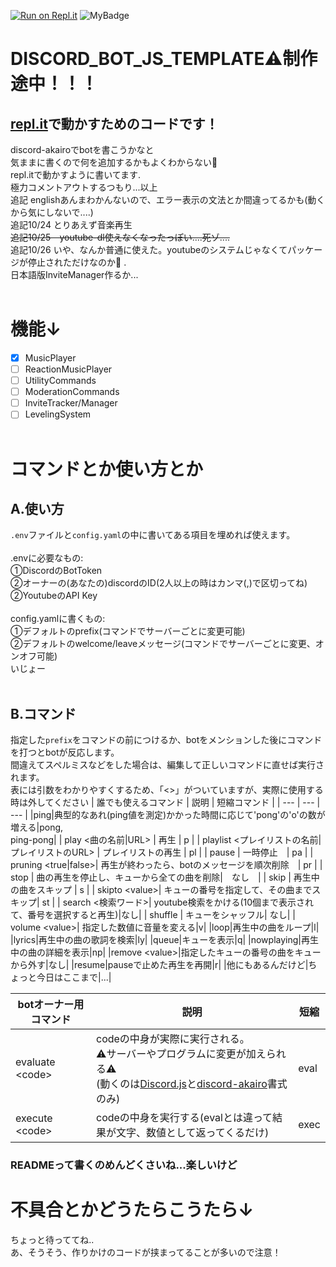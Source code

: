 [replit]:https://repl.it<br>
[djs]:https://discord.js.org/#/<br>
[akairo]:https://discord-akairo.github.io/#/
[![Run on Repl.it](https://repl.it/badge/github/Aiueokashi/DISCORD_BOT_JS_TEMPLATE)](https://repl.it/github/Aiueokashi/DISCORD_BOT_JS_TEMPLATE)
![MyBadge](https://img.shields.io/badge/まだ-制作途中-orange)
# DISCORD_BOT_JS_TEMPLATE:warning:制作途中！！！
## [repl.it][replit]で動かすためのコードです！
discord-akairoでbotを書こうかなと<br>
気ままに書くので何を追加するかもよくわからない🤪<br>
repl.itで動かすように書いてます.<br>
極力コメントアウトするつもり...以上<br>
追記 englishあんまわかんないので、エラー表示の文法とか間違ってるかも(動くから気にしないで....)<br>
追記10/24 とりあえず音楽再生<br>
~~追記10/25　youtube-dl使えなくなったっぽい....死ゾ....~~ <br>
追記10/26 いや、なんか普通に使えた。youtubeのシステムじゃなくてパッケージが停止されただけなのか:thinking:
.<br>
日本語版InviteManager作るか...
<br><br>
# 機能↓
- [x] MusicPlayer
- [ ] ReactionMusicPlayer
- [ ] UtilityCommands
- [ ] ModerationCommands
- [ ] InviteTracker/Manager
- [ ] LevelingSystem
<br><br>

# コマンドとか使い方とか
## A.使い方
`.env`ファイルと`config.yaml`の中に書いてある項目を埋めれば使えます。<br><br>
.envに必要なもの:<br>
①DiscordのBotToken<br>
②オーナーの(あなたの)discordのID(2人以上の時はカンマ(,)で区切ってね)<br>
②YoutubeのAPI Key<br><br>
config.yamlに書くもの:<br>
①デフォルトのprefix(コマンドでサーバーごとに変更可能)<br>
②デフォルトのwelcome/leaveメッセージ(コマンドでサーバーごとに変更、オンオフ可能)<br>
いじょー<br><br>
## B.コマンド
指定した`prefix`をコマンドの前につけるか、botをメンションした後にコマンドを打つとbotが反応します。<br>
間違えてスペルミスなどをした場合は、編集して正しいコマンドに直せば実行されます。<br>
表には引数をわかりやすくするため、「<>」がついていますが、実際に使用する時は外してください
| 誰でも使えるコマンド | 説明 | 短縮コマンド |
| --- | --- | --- |
|ping|典型的なあれ(ping値を測定)かかった時間に応じて'pong'の'o'の数が増える|pong,<br>ping-pong|
| play \<曲の名前\|URL> | 再生 | p | 
| playlist <プレイリストの名前\|プレイリストのURL> | プレイリストの再生 | pl |
| pause | 一時停止　| pa |
| pruning <true\|false>| 再生が終わったら、botのメッセージを順次削除　| pr |
| stop | 曲の再生を停止し、キューから全ての曲を削除|　なし　|
| skip | 再生中の曲をスキップ | s |
| skipto \<value>| キューの番号を指定して、その曲までスキップ| st |
| search \<検索ワード>| youtube検索をかける(10個まで表示されて、番号を選択すると再生)|なし|
| shuffle | キューをシャッフル| なし|
| volume \<value>| 指定した数値に音量を変える|v|
|loop|再生中の曲をループ|l|
|lyrics|再生中の曲の歌詞を検索|ly|
|queue|キューを表示|q|
|nowplaying|再生中の曲の詳細を表示|np|
|remove \<value>|指定したキューの番号の曲をキューから外す|なし|
|resume|pauseで止めた再生を再開|r|
|他にもあるんだけど|ちょっと今日はここまで|...|
  
|botオーナー用コマンド|説明|短縮|
|---|---|---|
|evaluate \<code>|codeの中身が実際に実行される。<br>:warning:サーバーやプログラムに変更が加えられる:warning:<br>(動くのは[Discord.js][djs]と[discord-akairo][akairo]書式のみ)|eval|
|execute \<code>|codeの中身を実行する(evalとは違って結果が文字、数値として返ってくるだけ)|exec|
  
  
### READMEって書くのめんどくさいね...楽しいけど

# 不具合とかどうたらこうたら↓
ちょっと待っててね..<br>あ、そうそう、作りかけのコードが挟まってることが多いので注意！


